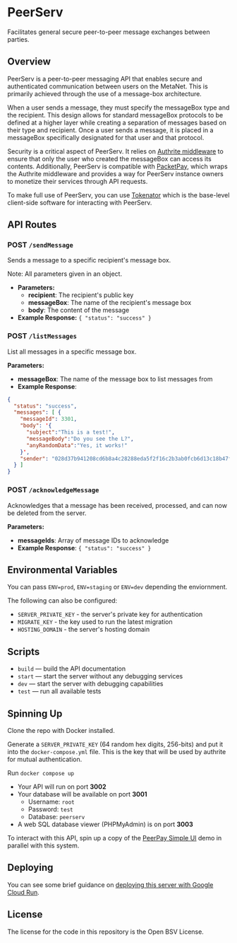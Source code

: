 # PeerServ
Facilitates general secure peer-to-peer message exchanges between parties.

## Overview

PeerServ is a peer-to-peer messaging API that enables secure and authenticated communication between users on the MetaNet. This is primarily achieved through the use of a message-box architecture.

When a user sends a message, they must specify the messageBox type and the recipient. This design allows for standard messageBox protocols to be defined at a higher layer while creating a separation of messages based on their type and recipient. Once a user sends a message, it is placed in a messageBox specifically designated for that user and that protocol.

Security is a critical aspect of PeerServ. It relies on [Authrite middleware](https://github.com/p2ppsr/authrite-express) to ensure that only the user who created the messageBox can access its contents. Additionally, PeerServ is compatible with [PacketPay](https://github.com/p2ppsr/packetpay-express), which wraps the Authrite middleware and provides a way for PeerServ instance owners to monetize their services through API requests.

To make full use of PeerServ, you can use [Tokenator](https://github.com/p2ppsr/tokenator) which is the base-level client-side software for interacting with PeerServ.

## API Routes

### POST `/sendMessage`

Sends a message to a specific recipient's message box.

Note: All parameters given in an object.
- **Parameters:**
  - **recipient**: The recipient's public key
  - **messageBox**: The name of the recipient's message box
  - **body**: The content of the message
- **Example Response:** `{ "status": "success" }`

### POST `/listMessages`

List all messages in a specific message box.

**Parameters:**
- **messageBox**: The name of the message box to list messages from
- **Example Response**: 
```json
{ 
  "status": "success", 
  "messages": [ {
    "messageId": 3301, 
    "body": '{
      "subject":"This is a test!",
      "messageBody":"Do you see the L?",
      "anyRandomData":"Yes, it works!"
    }',
    "sender": "028d37b941208cd6b8a4c28288eda5f2f16c2b3ab0fcb6d13c18b47fe37b971fc1" 
  } ]
}
```

### POST `/acknowledgeMessage`

Acknowledges that a message has been received, processed, and can now be deleted from the server.

**Parameters:**
- **messageIds**: Array of message IDs to acknowledge
- **Example Response**: `{ "status": "success" }`

## Environmental Variables

You can pass `ENV=prod`, `ENV=staging` or `ENV=dev` depending the enviornment.

The following can also be configured:
- `SERVER_PRIVATE_KEY` - the server's private key for authentication
- `MIGRATE_KEY` - the key used to run the latest migration
- `HOSTING_DOMAIN` - the server's hosting domain

## Scripts

- `build` — build the API documentation
- `start` — start the server without any debugging services
- `dev` — start the server with debugging capabilities
- `test` — run all available tests

## Spinning Up

Clone the repo with Docker installed.

Generate a `SERVER_PRIVATE_KEY` (64 random hex digits, 256-bits) and put it into the `docker-compose.yml` file. This is the key that will be used by authrite for mutual authentication.

Run `docker compose up`
- Your API will run on port **3002**
- Your database will be available on port **3001**
  - Username: `root`
  - Password: `test`
  - Database: `peerserv`
- A web SQL database viewer (PHPMyAdmin) is on port **3003**

To interact with this API, spin up a copy of the [PeerPay Simple UI](https://github.com/p2ppsr/peerpay-simple-ui) demo in parallel with this system.

## Deploying

You can see some brief guidance on [deploying this server with Google Cloud Run](DEPLOYING.md).

## License

The license for the code in this repository is the Open BSV License.

